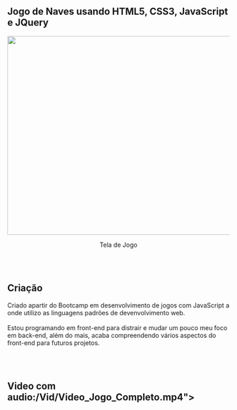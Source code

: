 <h2>Jogo de Naves usando HTML5, CSS3, JavaScript e JQuery</h2>

<div align="center">
    <img src="Vid/Captura_Jogo.gif" width="800" height="450"> 
    <p>Tela de Jogo</p>
</div>
<br></br>

<h2>Criação</h2>
<p>
Criado apartir do Bootcamp em desenvolvimento de jogos com JavaScript a onde utilizo as linguagens padrões de devenvolvimento web.
<br></br>
Estou programando em front-end para distrair e mudar um pouco meu foco em back-end, além do mais, acaba compreendendo vários aspectos do front-end para futuros projetos.
</p>
<br></br>
<div>
<h2>Video com audio:/Vid/Video_Jogo_Completo.mp4"></h2>
</div>
